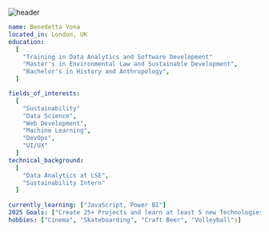 ![header](https://capsule-render.vercel.app/api?type=venom&height=300&color=0:9600ff,100:5512fb&text=Hey%20there!%20I'm%20Benedetta&textBg=false&fontAlign=50&fontSize=21&fontColor=B2BEB5&descAlign=51&descAlignY=77)

```yaml
name: Benedetta Vona
located_in: London, UK
education:
  [
    "Training in Data Analytics and Software Development"
    "Master's in Environmental Law and Sustainable Development",
    "Bachelor's in History and Anthropology",
  ]

fields_of_interests:
  [
    "Sustainability"
    "Data Science",
    "Web Development",
    "Machine Learning",
    "DevOps",
    "UI/UX"
  ]
technical_background:
  [
    "Data Analytics at LSE",
    "Sustainability Intern"
  ]
  
currently_learning: ["JavaScript, Power BI"]
2025 Goals: ["Create 25+ Projects and learn at least 5 new Technologies."]
hobbies: ["Cinema", "Skateboarding", "Craft Beer", "Volleyball"s]
```
